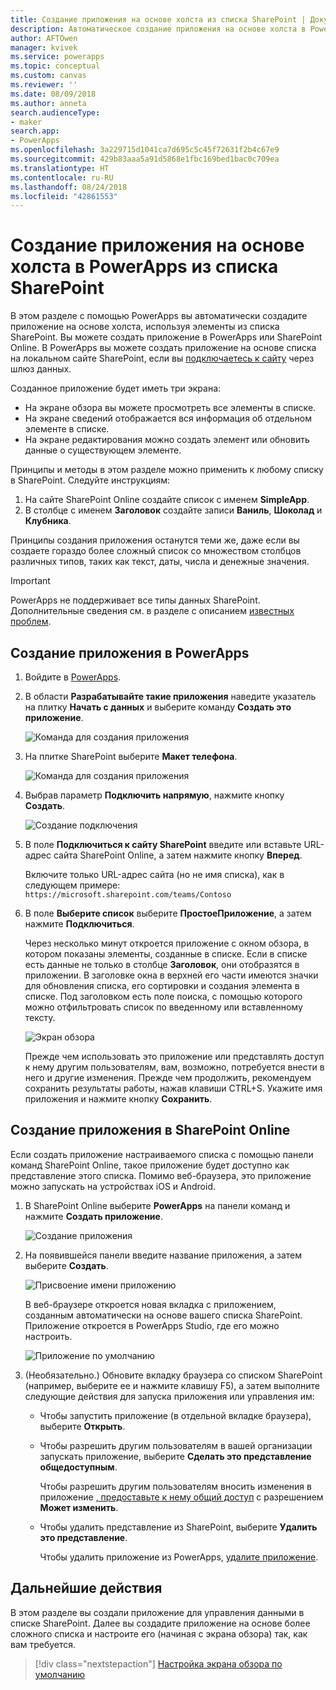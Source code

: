 ```yaml
---
title: Создание приложения на основе холста из списка SharePoint | Документы Майкрософт
description: Автоматическое создание приложения на основе холста в PowerApps для управления данными в списке SharePoint
author: AFTOwen
manager: kvivek
ms.service: powerapps
ms.topic: conceptual
ms.custom: canvas
ms.reviewer: ''
ms.date: 08/09/2018
ms.author: anneta
search.audienceType:
- maker
search.app:
- PowerApps
ms.openlocfilehash: 3a229715d1041ca7d695c5c45f72631f2b4c67e9
ms.sourcegitcommit: 429b83aaa5a91d5868e1fbc169bed1bac0c709ea
ms.translationtype: HT
ms.contentlocale: ru-RU
ms.lasthandoff: 08/24/2018
ms.locfileid: "42861553"
---
```

# <a name="generate-a-canvas-app-in-powerapps-from-a-sharepoint-list"></a>Создание приложения на основе холста в PowerApps из списка SharePoint

В этом разделе с помощью PowerApps вы автоматически создадите приложение на основе холста, используя элементы из списка SharePoint. Вы можете создать приложение в PowerApps или SharePoint Online. В PowerApps вы можете создать приложение на основе списка на локальном сайте SharePoint, если вы [подключаетесь к сайту](connect-to-sharepoint.md) через шлюз данных.

Созданное приложение будет иметь три экрана:

- На экране обзора вы можете просмотреть все элементы в списке.
- На экране сведений отображается вся информация об отдельном элементе в списке.
- На экране редактирования можно создать элемент или обновить данные о существующем элементе.

Принципы и методы в этом разделе можно применить к любому списку в SharePoint. Следуйте инструкциям:

1. На сайте SharePoint Online создайте список с именем **SimpleApp**.
2. В столбце с именем **Заголовок** создайте записи **Ваниль**, **Шоколад** и **Клубника**.

Принципы создания приложения останутся теми же, даже если вы создаете гораздо более сложный список со множеством столбцов различных типов, таких как текст, даты, числа и денежные значения.

> [!IMPORTANT]
> PowerApps не поддерживает все типы данных SharePoint. Дополнительные сведения см. в разделе с описанием [известных проблем](connections/connection-sharepoint-online.md#known-issues).

## <a name="generate-an-app-from-within-powerapps"></a>Создание приложения в PowerApps

1. Войдите в [PowerApps](https://web.powerapps.com?utm_source=padocs&utm_medium=linkinadoc&utm_campaign=referralsfromdoc).

1. В области **Разрабатывайте такие приложения** наведите указатель на плитку **Начать с данных** и выберите команду **Создать это приложение**.

    ![Команда для создания приложения](./media/app-from-sharepoint/make-this-app.png)

1. На плитке SharePoint выберите **Макет телефона**.

    ![Команда для создания приложения](./media/app-from-sharepoint/sharepoint-tile.png)

1. Выбрав параметр **Подключить напрямую**, нажмите кнопку **Создать**.

    ![Создание подключения](./media/app-from-sharepoint/create-connection.png)

1. В поле **Подключиться к сайту SharePoint** введите или вставьте URL-адрес сайта SharePoint Online, а затем нажмите кнопку **Вперед**.

    Включите только URL-адрес сайта (но не имя списка), как в следующем примере:<br>`https://microsoft.sharepoint.com/teams/Contoso`

1. В поле **Выберите список** выберите **ПростоеПриложение**, а затем нажмите **Подключиться**.

    Через несколько минут откроется приложение с окном обзора, в котором показаны элементы, созданные в списке. Если в списке есть данные не только в столбце **Заголовок**, они отобразятся в приложении. В заголовке окна в верхней его части имеются значки для обновления списка, его сортировки и создания элемента в списке. Под заголовком есть поле поиска, с помощью которого можно отфильтровать список по введенному или вставленному тексту. 

    ![Экран обзора](./media/app-from-sharepoint/browse-screen.png)

    Прежде чем использовать это приложение или представлять доступ к нему другим пользователям, вам, возможно, потребуется внести в него и другие изменения. Прежде чем продолжить, рекомендуем сохранить результаты работы, нажав клавиши CTRL+S. Укажите имя приложения и нажмите кнопку **Сохранить**.

## <a name="generate-an-app-from-within-sharepoint-online"></a>Создание приложения в SharePoint Online

Если создать приложение настраиваемого списка с помощью панели команд SharePoint Online, такое приложение будет доступно как представление этого списка. Помимо веб-браузера, это приложение можно запускать на устройствах iOS и Android.

1. В SharePoint Online выберите **PowerApps** на панели команд и нажмите **Создать приложение**.

    ![Создание приложения](./media/app-from-sharepoint/generate-new-app.png)

2. На появившейся панели введите название приложения, а затем выберите **Создать**.

    ![Присвоение имени приложению](./media/app-from-sharepoint/app-name.png)

    В веб-браузере откроется новая вкладка с приложением, созданным автоматически на основе вашего списка SharePoint. Приложение откроется в PowerApps Studio, где его можно настроить.

    ![Приложение по умолчанию](./media/app-from-sharepoint/default-app.png)

3. (Необязательно.) Обновите вкладку браузера со списком SharePoint (например, выберите ее и нажмите клавишу F5), а затем выполните следующие действия для запуска приложения или управления им:

    - Чтобы запустить приложение (в отдельной вкладке браузера), выберите **Открыть**.
    - Чтобы разрешить другим пользователям в вашей организации запускать приложение, выберите **Сделать это представление общедоступным**.

        Чтобы разрешить другим пользователям вносить изменения в приложение [, предоставьте к нему общий доступ](share-app.md) с разрешением **Может изменить**.

    - Чтобы удалить представление из SharePoint, выберите **Удалить это представление**.

        Чтобы удалить приложение из PowerApps, [удалите приложение](delete-app.md).

## <a name="next-steps"></a>Дальнейшие действия
В этом разделе вы создали приложение для управления данными в списке SharePoint. Далее вы создадите приложение на основе более сложного списка и настроите его (начиная с экрана обзора) так, как вам требуется.

> [!div class="nextstepaction"]
> [Настройка экрана обзора по умолчанию](customize-layout-sharepoint.md)
